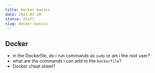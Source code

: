 ```yaml
---
title: Docker basics
date: 2021-03-28
status: draft
slug: docker-basics
---
```


## Docker

- in the Dockerfile, do i run commands as `sudo` or am i the root user?
- what are the commands i can add to the `Dockerfile`?
- Docker cheat sheet?
